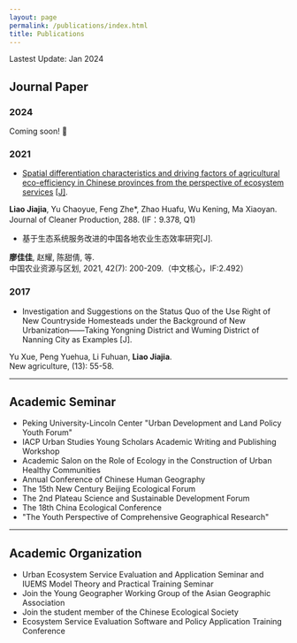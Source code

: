 ```yaml
---
layout: page
permalink: /publications/index.html
title: Publications
---
```


Lastest Update: Jan 2024&nbsp; 

## Journal Paper


### 2024

Coming soon! 🚀

### 2021

- [Spatial differentiation characteristics and driving factors of agricultural eco-efficiency in Chinese provinces from the perspective of ecosystem services](https://www.sciencedirect.com/science/article/pii/S0959652620355128) [[J\]](https://www.sciencedirect.com/science/article/pii/S0959652620355128).<br>

**Liao Jiajia**, Yu Chaoyue, Feng Zhe*, Zhao Huafu, Wu Kening, Ma Xiaoyan. <br>
   Journal of Cleaner Production, 288. (IF：9.378, Q1)

- 基于生态系统服务改进的中国各地农业生态效率研究[J].

**廖佳佳**, 赵耀, 陈甜倩, 等. <br>
  中国农业资源与区划, 2021, 42(7): 200-209.（中文核心，IF:2.492）<br>

### 2017

-  Investigation and Suggestions on the Status Quo of the Use Right of New Countryside Homesteads under the Background of New Urbanization——Taking Yongning District and Wuming District of Nanning City as Examples [J].

  Yu Xue, Peng Yuehua, Li Fuhuan, **Liao Jiajia**.<br>
    New agriculture, (13): 55-58.<br>

---

## Academic Seminar

- Peking University-Lincoln Center "Urban Development and Land Policy Youth Forum"<br>
- IACP Urban Studies Young Scholars Academic Writing and Publishing Workshop<br>
- Academic Salon on the Role of Ecology in the Construction of Urban Healthy Communities<br>
- Annual Conference of Chinese Human Geography<br>
- The 15th New Century Beijing Ecological Forum<br>
- The 2nd Plateau Science and Sustainable Development Forum<br>
- The 18th China Ecological Conference<br>
- "The Youth Perspective of Comprehensive Geographical Research"<br>

---

## Academic Organization

- Urban Ecosystem Service Evaluation and Application Seminar and IUEMS Model Theory and Practical Training Seminar
- Join the Young Geographer Working Group of the Asian Geographic Association
- Join the student member of the Chinese Ecological Society
- Ecosystem Service Evaluation Software and Policy Application Training Conference
  <br>

